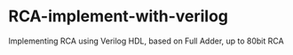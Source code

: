 # RCA-implement-with-verilog
Implementing RCA  using Verilog HDL, based on Full Adder, up to 80bit RCA
